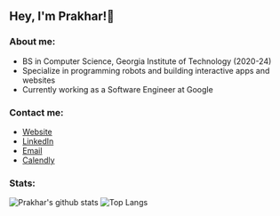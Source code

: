 ## Hey, I'm Prakhar!👋

### About me:
- BS in Computer Science, Georgia Institute of Technology (2020-24)
- Specialize in programming robots and building interactive apps and websites
- Currently working as a Software Engineer at Google

### Contact me:
- [Website](https://prakharmittal.com)
- [LinkedIn](https://linkedin.com/in/mittalprakhar)
- [Email](mailto:prakhar@gatech.edu)
- [Calendly](https://calendly.com/prakharmittal)

### Stats:
![Prakhar's github stats](https://github-readme-stats-beige-gamma-12.vercel.app/api?username=mittalprakhar&show_icons=true&count_private=true&hide=stars&include_all_commits=true&theme=transparent&line_height=29&custom_title=GitHub%20Stats)
![Top Langs](https://github-readme-stats-beige-gamma-12.vercel.app/api/top-langs/?username=mittalprakhar&count_private=true&layout=compact&theme=transparent&langs_count=8&hide=tex)
